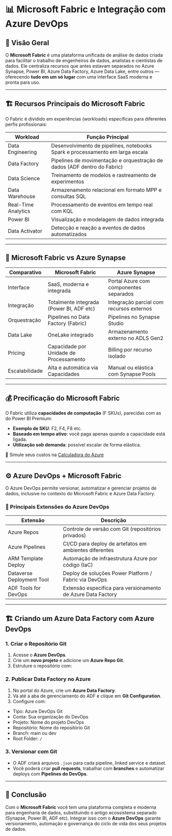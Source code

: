 # 📊 Microsoft Fabric e Integração com Azure DevOps

## 🧭 Visão Geral

O **Microsoft Fabric** é uma plataforma unificada de análise de dados criada para facilitar o trabalho de engenheiros de dados, analistas e cientistas de dados. Ele centraliza recursos que antes estavam separados no Azure Synapse, Power BI, Azure Data Factory, Azure Data Lake, entre outros — oferecendo **tudo em um só lugar** com uma interface SaaS moderna e pronta para uso.

---

## 🏗️ Recursos Principais do Microsoft Fabric

O Fabric é dividido em experiências (workloads) específicas para diferentes perfis profissionais:

| Workload           | Função Principal                                                                 |
|--------------------|----------------------------------------------------------------------------------|
| Data Engineering   | Desenvolvimento de pipelines, notebooks Spark e processamento em larga escala   |
| Data Factory       | Pipelines de movimentação e orquestração de dados (ADF dentro do Fabric)         |
| Data Science       | Treinamento de modelos e rastreamento de experimentos                           |
| Data Warehouse     | Armazenamento relacional em formato MPP e consultas SQL                          |
| Real-Time Analytics| Processamento de eventos em tempo real com KQL                                  |
| Power BI           | Visualização e modelagem de dados integrada                                     |
| Data Activator     | Detecção e reação a eventos de dados automatizados                              |

---

## 🔁 Microsoft Fabric vs Azure Synapse

| Comparativo         | Microsoft Fabric                         | Azure Synapse                                 |
|---------------------|------------------------------------------|-----------------------------------------------|
| Interface           | SaaS, moderna e integrada                | Portal Azure com componentes separados        |
| Integração          | Totalmente integrada (Power BI, ADF etc) | Integração parcial com recursos externos      |
| Orquestração        | Pipelines no Data Factory (Fabric)       | Pipelines no Synapse Studio                   |
| Data Lake           | OneLake integrado                        | Armazenamento externo no ADLS Gen2            |
| Pricing             | Capacidade por Unidade de Processamento  | Billing por recurso isolado                   |
| Escalabilidade      | Alta e automática via Capacidades        | Manual ou elástica com Synapse Pools          |

---

## 💰 Precificação do Microsoft Fabric

O Fabric utiliza **capacidades de computação** (F SKUs), parecidas com as do Power BI Premium:

- **Exemplo de SKU**: F2, F4, F8 etc.
- **Baseado em tempo ativo**: você paga apenas quando a capacidade está ligada.
- **Utilização sob demanda**: possível escalar de forma elástica.

🔗 Simule seus custos na [Calculadora do Azure](https://azure.microsoft.com/en-us/pricing/calculator/)

---

## ⚙️ Azure DevOps + Microsoft Fabric

O Azure DevOps permite versionar, automatizar e gerenciar projetos de dados, inclusive no contexto do Microsoft Fabric e Azure Data Factory.

### 🧩 Principais Extensões do Azure DevOps

| Extensão                  | Descrição                                                           |
|---------------------------|---------------------------------------------------------------------|
| Azure Repos               | Controle de versão com Git (repositórios privados)                  |
| Azure Pipelines           | CI/CD para deploy de artefatos em ambientes diferentes              |
| ARM Template Deploy       | Automação de infraestrutura Azure por código (IaC)                  |
| Dataverse Deployment Tool | Deploy de soluções Power Platform / Fabric via DevOps               |
| ADF Tools for DevOps      | Extensão específica para versionamento de Azure Data Factory        |

---

## 🏗️ Criando um Azure Data Factory com Azure DevOps

### 1. Criar o Repositório Git

1. Acesse o **Azure DevOps**.
2. Crie um **novo projeto** e adicione um **Azure Repo Git**.
3. Estruture o repositório com:

### 2. Publicar Data Factory no Azure

1. No portal do Azure, crie um **Azure Data Factory**.
2. Vá até a aba de gerenciamento do ADF e clique em **Git Configuration**.
3. Configure com:
- Tipo: Azure DevOps Git
- Conta: Sua organização do DevOps
- Projeto: Nome do projeto DevOps
- Repositório: Nome do repositório Git
- Branch: main ou dev
- Root Folder: `/`

### 3. Versionar com Git

- O ADF criará arquivos `.json` para cada pipeline, linked service e dataset.
- Você poderá criar **pull requests**, trabalhar com **branches** e automatizar deploys com **Pipelines do DevOps**.

---

## 📌 Conclusão

Com o **Microsoft Fabric** você tem uma plataforma completa e moderna para engenharia de dados, substituindo o antigo ecossistema separado (Synapse, Power BI, ADF etc). Integrar isso com o **Azure DevOps** garante versionamento, automação e governança do ciclo de vida dos seus projetos de dados.
